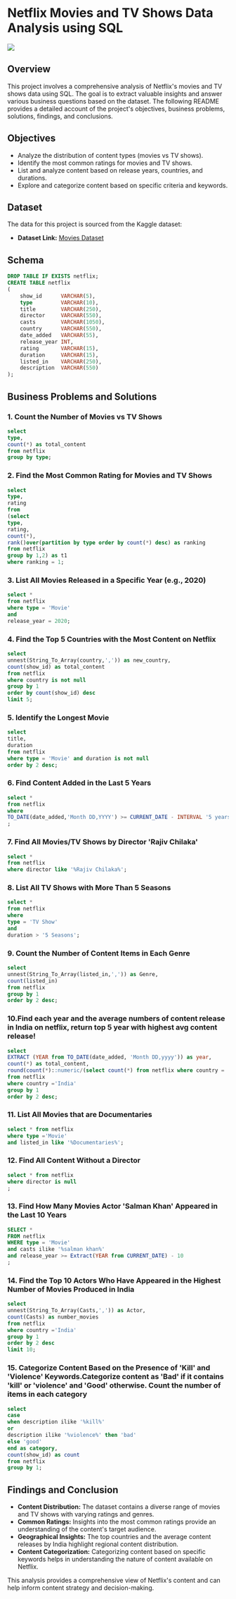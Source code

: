# Netflix Movies and TV Shows Data Analysis using SQL

![](https://github.com/ab21bisht/Netflix_sql_project/blob/main/Netflix%20logo.png)

## Overview
This project involves a comprehensive analysis of Netflix's movies and TV shows data using SQL. The goal is to extract valuable insights and answer various business questions based on the dataset. The following README provides a detailed account of the project's objectives, business problems, solutions, findings, and conclusions.

## Objectives

- Analyze the distribution of content types (movies vs TV shows).
- Identify the most common ratings for movies and TV shows.
- List and analyze content based on release years, countries, and durations.
- Explore and categorize content based on specific criteria and keywords.

## Dataset

The data for this project is sourced from the Kaggle dataset:

- **Dataset Link:** [Movies Dataset](https://www.kaggle.com/datasets/shivamb/netflix-shows?resource=download)

## Schema

```sql
DROP TABLE IF EXISTS netflix;
CREATE TABLE netflix
(
    show_id      VARCHAR(5),
    type         VARCHAR(10),
    title        VARCHAR(250),
    director     VARCHAR(550),
    casts        VARCHAR(1050),
    country      VARCHAR(550),
    date_added   VARCHAR(55),
    release_year INT,
    rating       VARCHAR(15),
    duration     VARCHAR(15),
    listed_in    VARCHAR(250),
    description  VARCHAR(550)
);
```
## Business Problems and Solutions

### 1. Count the Number of Movies vs TV Shows
```sql
select 
type, 
count(*) as total_content
from netflix
group by type;
```

### 2. Find the Most Common Rating for Movies and TV Shows
```sql
select 
type,
rating
from
(select 
type,
rating,
count(*),
rank()over(partition by type order by count(*) desc) as ranking
from netflix
group by 1,2) as t1
where ranking = 1;
```

### 3. List All Movies Released in a Specific Year (e.g., 2020)
```sql
select * 
from netflix
where type = 'Movie' 
and 
release_year = 2020;
```

### 4. Find the Top 5 Countries with the Most Content on Netflix
```sql
select 
unnest(String_To_Array(country,',')) as new_country, 
count(show_id) as total_content
from netflix
where country is not null
group by 1
order by count(show_id) desc
limit 5;
```

### 5. Identify the Longest Movie
```sql
select 
title,
duration
from netflix
where type = 'Movie' and duration is not null
order by 2 desc;
```

### 6. Find Content Added in the Last 5 Years
```sql
select *
from netflix
where 
TO_DATE(date_added,'Month DD,YYYY') >= CURRENT_DATE - INTERVAL '5 years'
;
```

### 7. Find All Movies/TV Shows by Director 'Rajiv Chilaka'
```sql
select *
from netflix
where director like '%Rajiv Chilaka%';
```

### 8. List All TV Shows with More Than 5 Seasons
```sql
select * 
from netflix
where 
type = 'TV Show' 
and 
duration > '5 Seasons';
```

### 9. Count the Number of Content Items in Each Genre
```sql
select
unnest(String_To_Array(listed_in,',')) as Genre,
count(listed_in)
from netflix
group by 1
order by 2 desc;
```

### 10.Find each year and the average numbers of content release in India on netflix, return top 5 year with highest avg content release!
```sql
select 
EXTRACT (YEAR from TO_DATE(date_added, 'Month DD,yyyy')) as year,
count(*) as total_content,
round(count(*)::numeric/(select count(*) from netflix where country = 'India')::numeric*100,0) as average_content_count
from netflix
where country ='India'
group by 1
order by 2 desc;
```

### 11. List All Movies that are Documentaries
```sql
select * from netflix
where type ='Movie'
and listed_in like '%Documentaries%';
```

### 12. Find All Content Without a Director
```sql
select * from netflix
where director is null
;
```

### 13. Find How Many Movies Actor 'Salman Khan' Appeared in the Last 10 Years
```sql
SELECT *
FROM netflix
WHERE type = 'Movie'
and casts ilike '%salman khan%'
and release_year >= Extract(YEAR from CURRENT_DATE) - 10
;
```

### 14. Find the Top 10 Actors Who Have Appeared in the Highest Number of Movies Produced in India
```sql
select 
unnest(String_To_Array(Casts,',')) as Actor,
count(Casts) as number_movies
from netflix
where country ='India'
group by 1
order by 2 desc
limit 10;
```

### 15. Categorize Content Based on the Presence of 'Kill' and 'Violence' Keywords.Categorize content as 'Bad' if it contains 'kill' or 'violence' and 'Good' otherwise. Count the number of items in each category
```sql
select 
case 
when description ilike '%kill%'
or
description ilike '%violence%' then 'bad'
else 'good'
end as category,
count(show_id) as count
from netflix
group by 1;
```
## Findings and Conclusion

- **Content Distribution:** The dataset contains a diverse range of movies and TV shows with varying ratings and genres.
- **Common Ratings:** Insights into the most common ratings provide an understanding of the content's target audience.
- **Geographical Insights:** The top countries and the average content releases by India highlight regional content distribution.
- **Content Categorization:** Categorizing content based on specific keywords helps in understanding the nature of content available on Netflix.

This analysis provides a comprehensive view of Netflix's content and can help inform content strategy and decision-making.
